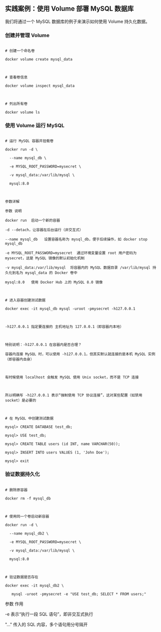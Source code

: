 ## 实践案例：使用 Volume 部署 MySQL 数据库

  

我们将通过一个 MySQL 数据库的例子来演示如何使用 Volume 持久化数据。

  

### 创建并管理 Volume

  

```shell

# 创建一个命名卷

docker volume create mysql_data

  

# 查看卷信息

docker volume inspect mysql_data

  

# 列出所有卷

docker volume ls

```

  

### 使用 Volume 运行 MySQL

  

```shell

# 运行 MySQL 容器并挂载卷

docker run -d \

  --name mysql_db \

  -e MYSQL_ROOT_PASSWORD=mysecret \

  -v mysql_data:/var/lib/mysql \

  mysql:8.0

  

参数详解

参数 说明

docker run  启动一个新的容器

-d --detach，让容器在后台运行（非交互式）

--name mysql_db   设置容器名称为 mysql_db，便于后续操作，如 docker stop mysql_db

-e MYSQL_ROOT_PASSWORD=mysecret  通过环境变量设置 root 用户密码为 mysecret，这是 MySQL 镜像的默认初始化机制

-v mysql_data:/var/lib/mysql  将容器内的 MySQL 数据目录 /var/lib/mysql 持久化到名为 mysql_data 的 Docker 卷中

mysql:8.0   使用 Docker Hub 上的 MySQL 8.0 镜像

  

# 进入容器创建测试数据

docker exec -it mysql_db mysql -uroot -pmysecret -h127.0.0.1

  

-h127.0.0.1 指定要连接的 主机地址为 127.0.0.1（即容器内本地）

  

特别说明：-h127.0.0.1 在容器内是否合理？

容器内连接 MySQL 时，可以使用 -h127.0.0.1，但其实默认就连接的是本机 MySQL 实例（即容器内自身）

  

有时候使用 localhost 会触发 MySQL 使用 Unix socket，而不是 TCP 连接

  

所以明确写 -h127.0.0.1 表示“强制使用 TCP 协议连接”，这对某些配置（如禁用 socket）是必要的

  

# 在 MySQL 中创建测试数据

mysql> CREATE DATABASE test_db;

mysql> USE test_db;

mysql> CREATE TABLE users (id INT, name VARCHAR(50));

mysql> INSERT INTO users VALUES (1, 'John Doe');

mysql> exit

```

  

### 验证数据持久化

  

```shell

# 删除原容器

docker rm -f mysql_db

  

# 使用同一个卷启动新容器

docker run -d \

  --name mysql_db2 \

  -e MYSQL_ROOT_PASSWORD=mysecret \

  -v mysql_data:/var/lib/mysql \

  mysql:8.0

  

# 验证数据是否存在

docker exec -it mysql_db2 \

   mysql -uroot -pmysecret -e "USE test_db; SELECT * FROM users;"

```

  

参数 作用

-e 表示“执行一段 SQL 语句”，即非交互式执行

"..." 传入的 SQL 内容，多个语句用分号隔开